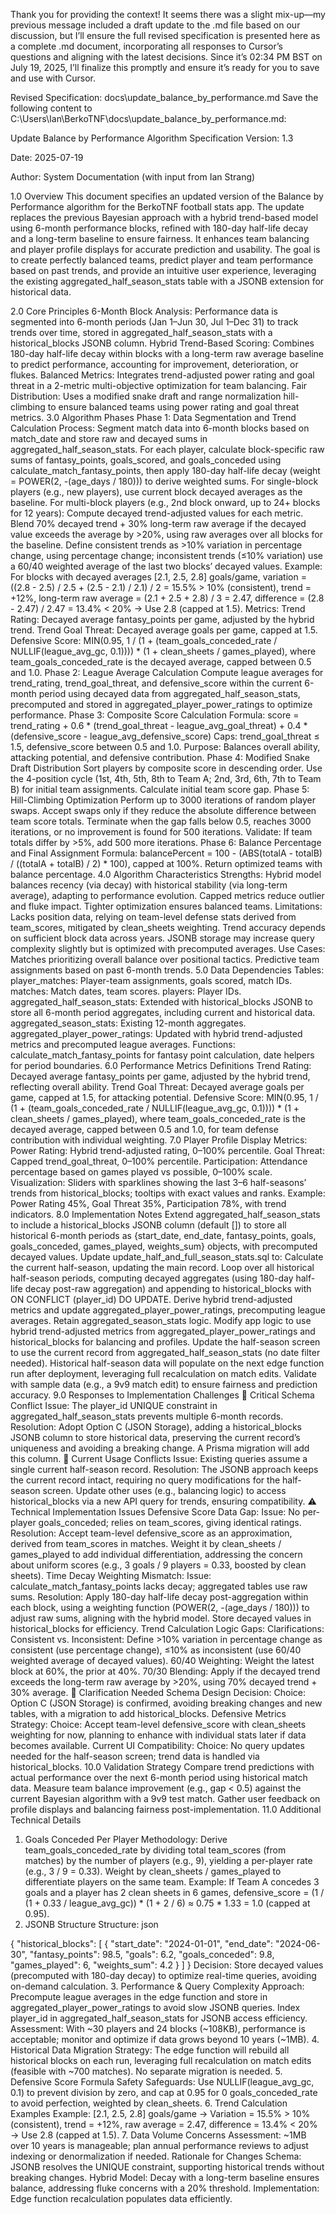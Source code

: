Thank you for providing the context! It seems there was a slight mix-up—my previous message included a draft update to the .md file based on our discussion, but I’ll ensure the full revised specification is presented here as a complete .md document, incorporating all responses to Cursor’s questions and aligning with the latest decisions. Since it’s 02:34 PM BST on July 19, 2025, I’ll finalize this promptly and ensure it’s ready for you to save and use with Cursor.

Revised Specification: docs\update_balance_by_performance.md
Save the following content to C:\Users\Ian\BerkoTNF\docs\update_balance_by_performance.md:

Update Balance by Performance Algorithm Specification
Version: 1.3

Date: 2025-07-19

Author: System Documentation (with input from Ian Strang)

1.0 Overview
This document specifies an updated version of the Balance by Performance algorithm for the BerkoTNF football stats app. The update replaces the previous Bayesian approach with a hybrid trend-based model using 6-month performance blocks, refined with 180-day half-life decay and a long-term baseline to ensure fairness. It enhances team balancing and player profile displays for accurate prediction and usability. The goal is to create perfectly balanced teams, predict player and team performance based on past trends, and provide an intuitive user experience, leveraging the existing aggregated_half_season_stats table with a JSONB extension for historical data.

2.0 Core Principles
6-Month Block Analysis: Performance data is segmented into 6-month periods (Jan 1–Jun 30, Jul 1–Dec 31) to track trends over time, stored in aggregated_half_season_stats with a historical_blocks JSONB column.
Hybrid Trend-Based Scoring: Combines 180-day half-life decay within blocks with a long-term raw average baseline to predict performance, accounting for improvement, deterioration, or flukes.
Balanced Metrics: Integrates trend-adjusted power rating and goal threat in a 2-metric multi-objective optimization for team balancing.
Fair Distribution: Uses a modified snake draft and range normalization hill-climbing to ensure balanced teams using power rating and goal threat metrics.
3.0 Algorithm Phases
Phase 1: Data Segmentation and Trend Calculation
Process:
Segment match data into 6-month blocks based on match_date and store raw and decayed sums in aggregated_half_season_stats.
For each player, calculate block-specific raw sums of fantasy_points, goals_scored, and goals_conceded using calculate_match_fantasy_points, then apply 180-day half-life decay (weight = POWER(2, -(age_days / 180))) to derive weighted sums.
For single-block players (e.g., new players), use current block decayed averages as the baseline.
For multi-block players (e.g., 2nd block onward, up to 24+ blocks for 12 years):
Compute decayed trend-adjusted values for each metric.
Blend 70% decayed trend + 30% long-term raw average if the decayed value exceeds the average by >20%, using raw averages over all blocks for the baseline.
Define consistent trends as >10% variation in percentage change, using percentage change; inconsistent trends (≤10% variation) use a 60/40 weighted average of the last two blocks’ decayed values.
Example: For blocks with decayed averages [2.1, 2.5, 2.8] goals/game, variation = ((2.8 - 2.5) / 2.5 + (2.5 - 2.1) / 2.1) / 2 = 15.5% > 10% (consistent), trend = +12%, long-term raw average = (2.1 + 2.5 + 2.8) / 3 = 2.47, difference = (2.8 - 2.47) / 2.47 = 13.4% < 20% → Use 2.8 (capped at 1.5).
Metrics:
Trend Rating: Decayed average fantasy_points per game, adjusted by the hybrid trend.
Trend Goal Threat: Decayed average goals per game, capped at 1.5.
Defensive Score: MIN(0.95, 1 / (1 + (team_goals_conceded_rate / NULLIF(league_avg_gc, 0.1)))) * (1 + clean_sheets / games_played), where team_goals_conceded_rate is the decayed average, capped between 0.5 and 1.0.
Phase 2: League Average Calculation
Compute league averages for trend_rating, trend_goal_threat, and defensive_score within the current 6-month period using decayed data from aggregated_half_season_stats, precomputed and stored in aggregated_player_power_ratings to optimize performance.
Phase 3: Composite Score Calculation
Formula:
score = trend_rating + 0.6 * (trend_goal_threat - league_avg_goal_threat) + 0.4 * (defensive_score - league_avg_defensive_score)
Caps: trend_goal_threat ≤ 1.5, defensive_score between 0.5 and 1.0.
Purpose: Balances overall ability, attacking potential, and defensive contribution.
Phase 4: Modified Snake Draft Distribution
Sort players by composite score in descending order.
Use the 4-position cycle (1st, 4th, 5th, 8th to Team A; 2nd, 3rd, 6th, 7th to Team B) for initial team assignments.
Calculate initial team score gap.
Phase 5: Hill-Climbing Optimization
Perform up to 3000 iterations of random player swaps.
Accept swaps only if they reduce the absolute difference between team score totals.
Terminate when the gap falls below 0.5, reaches 3000 iterations, or no improvement is found for 500 iterations.
Validate: If team totals differ by >5%, add 500 more iterations.
Phase 6: Balance Percentage and Final Assignment
Formula: balancePercent = 100 - (ABS(totalA - totalB) / ((totalA + totalB) / 2) * 100), capped at 100%.
Return optimized teams with balance percentage.
4.0 Algorithm Characteristics
Strengths:
Hybrid model balances recency (via decay) with historical stability (via long-term average), adapting to performance evolution.
Capped metrics reduce outlier and fluke impact.
Tighter optimization ensures balanced teams.
Limitations:
Lacks position data, relying on team-level defense stats derived from team_scores, mitigated by clean_sheets weighting.
Trend accuracy depends on sufficient block data across years.
JSONB storage may increase query complexity slightly but is optimized with precomputed averages.
Use Cases:
Matches prioritizing overall balance over positional tactics.
Predictive team assignments based on past 6-month trends.
5.0 Data Dependencies
Tables:
player_matches: Player-team assignments, goals scored, match IDs.
matches: Match dates, team scores.
players: Player IDs.
aggregated_half_season_stats: Extended with historical_blocks JSONB to store all 6-month period aggregates, including current and historical data.
aggregated_season_stats: Existing 12-month aggregates.
aggregated_player_power_ratings: Updated with hybrid trend-adjusted metrics and precomputed league averages.
Functions: calculate_match_fantasy_points for fantasy point calculation, date helpers for period boundaries.
6.0 Performance Metrics Definitions
Trend Rating: Decayed average fantasy_points per game, adjusted by the hybrid trend, reflecting overall ability.
Trend Goal Threat: Decayed average goals per game, capped at 1.5, for attacking potential.
Defensive Score: MIN(0.95, 1 / (1 + (team_goals_conceded_rate / NULLIF(league_avg_gc, 0.1)))) * (1 + clean_sheets / games_played), where team_goals_conceded_rate is the decayed average, capped between 0.5 and 1.0, for team defense contribution with individual weighting.
7.0 Player Profile Display
Metrics:
Power Rating: Hybrid trend-adjusted rating, 0–100% percentile.
Goal Threat: Capped trend_goal_threat, 0–100% percentile.
Participation: Attendance percentage based on games played vs possible, 0–100% scale.
Visualization: Sliders with sparklines showing the last 3–6 half-seasons’ trends from historical_blocks; tooltips with exact values and ranks.
Example: Power Rating 45%, Goal Threat 35%, Participation 78%, with trend indicators.
8.0 Implementation Notes
Extend aggregated_half_season_stats to include a historical_blocks JSONB column (default []) to store all historical 6-month periods as {start_date, end_date, fantasy_points, goals, goals_conceded, games_played, weights_sum} objects, with precomputed decayed values.
Update update_half_and_full_season_stats.sql to:
Calculate the current half-season, updating the main record.
Loop over all historical half-season periods, computing decayed aggregates (using 180-day half-life decay post-raw aggregation) and appending to historical_blocks with ON CONFLICT (player_id) DO UPDATE.
Derive hybrid trend-adjusted metrics and update aggregated_player_power_ratings, precomputing league averages.
Retain aggregated_season_stats logic.
Modify app logic to use hybrid trend-adjusted metrics from aggregated_player_power_ratings and historical_blocks for balancing and profiles.
Update the half-season screen to use the current record from aggregated_half_season_stats (no date filter needed).
Historical half-season data will populate on the next edge function run after deployment, leveraging full recalculation on match edits.
Validate with sample data (e.g., a 9v9 match edit) to ensure fairness and prediction accuracy.
9.0 Responses to Implementation Challenges
🚨 Critical Schema Conflict
Issue: The player_id UNIQUE constraint in aggregated_half_season_stats prevents multiple 6-month records.
Resolution: Adopt Option C (JSON Storage), adding a historical_blocks JSONB column to store historical data, preserving the current record’s uniqueness and avoiding a breaking change. A Prisma migration will add this column.
🔄 Current Usage Conflicts
Issue: Existing queries assume a single current half-season record.
Resolution: The JSONB approach keeps the current record intact, requiring no query modifications for the half-season screen. Update other uses (e.g., balancing logic) to access historical_blocks via a new API query for trends, ensuring compatibility.
⚠️ Technical Implementation Issues
Defensive Score Data Gap:
Issue: No per-player goals_conceded; relies on team_scores, giving identical ratings.
Resolution: Accept team-level defensive_score as an approximation, derived from team_scores in matches. Weight it by clean_sheets / games_played to add individual differentiation, addressing the concern about uniform scores (e.g., 3 goals / 9 players = 0.33, boosted by clean sheets).
Time Decay Weighting Mismatch:
Issue: calculate_match_fantasy_points lacks decay; aggregated tables use raw sums.
Resolution: Apply 180-day half-life decay post-aggregation within each block, using a weighting function (POWER(2, -(age_days / 180))) to adjust raw sums, aligning with the hybrid model. Store decayed values in historical_blocks for efficiency.
Trend Calculation Logic Gaps:
Clarifications:
Consistent vs. Inconsistent: Define >10% variation in percentage change as consistent (use percentage change), ≤10% as inconsistent (use 60/40 weighted average of decayed values).
60/40 Weighting: Weight the latest block at 60%, the prior at 40%.
70/30 Blending: Apply if the decayed trend exceeds the long-term raw average by >20%, using 70% decayed trend + 30% average.
🤔 Clarification Needed
Schema Design Decision:
Choice: Option C (JSON Storage) is confirmed, avoiding breaking changes and new tables, with a migration to add historical_blocks.
Defensive Metrics Strategy:
Choice: Accept team-level defensive_score with clean_sheets weighting for now, planning to enhance with individual stats later if data becomes available.
Current UI Compatibility:
Choice: No query updates needed for the half-season screen; trend data is handled via historical_blocks.
10.0 Validation Strategy
Compare trend predictions with actual performance over the next 6-month period using historical match data.
Measure team balance improvement (e.g., gap < 0.5) against the current Bayesian algorithm with a 9v9 test match.
Gather user feedback on profile displays and balancing fairness post-implementation.
11.0 Additional Technical Details
1. Goals Conceded Per Player
Methodology: Derive team_goals_conceded_rate by dividing total team_scores (from matches) by the number of players (e.g., 9), yielding a per-player rate (e.g., 3 / 9 = 0.33). Weight by clean_sheets / games_played to differentiate players on the same team.
Example: If Team A concedes 3 goals and a player has 2 clean sheets in 6 games, defensive_score = (1 / (1 + 0.33 / league_avg_gc)) * (1 + 2 / 6) ≈ 0.75 * 1.33 = 1.0 (capped at 0.95).
2. JSONB Structure
Structure:
json



{
  "historical_blocks": [
    {
      "start_date": "2024-01-01",
      "end_date": "2024-06-30",
      "fantasy_points": 98.5,
      "goals": 6.2,
      "goals_conceded": 9.8,
      "games_played": 6,
      "weights_sum": 4.2
    }
  ]
}
Decision: Store decayed values (precomputed with 180-day decay) to optimize real-time queries, avoiding on-demand calculation.
3. Performance & Query Complexity
Approach: Precompute league averages in the edge function and store in aggregated_player_power_ratings to avoid slow JSONB queries. Index player_id in aggregated_half_season_stats for JSONB access efficiency.
Assessment: With ~30 players and 24 blocks (~108KB), performance is acceptable; monitor and optimize if data grows beyond 10 years (~1MB).
4. Historical Data Migration
Strategy: The edge function will rebuild all historical blocks on each run, leveraging full recalculation on match edits (feasible with ~700 matches). No separate migration is needed.
5. Defensive Score Formula Safety
Safeguards: Use NULLIF(league_avg_gc, 0.1) to prevent division by zero, and cap at 0.95 for 0 goals_conceded_rate to avoid perfection, weighted by clean_sheets.
6. Trend Calculation Examples
Example: [2.1, 2.5, 2.8] goals/game → Variation = 15.5% > 10% (consistent), trend = +12%, raw average = 2.47, difference = 13.4% < 20% → Use 2.8 (capped at 1.5).
7. Data Volume Concerns
Assessment: ~1MB over 10 years is manageable; plan annual performance reviews to adjust indexing or denormalization if needed.
Rationale for Changes
Schema: JSONB resolves the UNIQUE constraint, supporting historical trends without breaking changes.
Hybrid Model: Decay with a long-term baseline ensures balance, addressing fluke concerns with a 20% threshold.
Implementation: Edge function recalculation populates data efficiently.